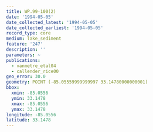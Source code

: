 ```yaml
---
title: WP.99-100(2)
date: '1994-05-05'
date_collected_latest: '1994-05-05'
date_collected_earliest: '1994-05-05'
record_type: core
medium: lake_sediment
feature: '247'
description: ''
parameters: ~
publications:
  - vanmetre_etal04
  - callender_rice00
geo_error: 30.0
geometry: POINT (-85.05559999999997 33.14780000000001)
bbox:
  xmin: -85.0556
  ymin: 33.1478
  xmax: -85.0556
  ymax: 33.1478
longitude: -85.0556
latitude: 33.1478
---
```

